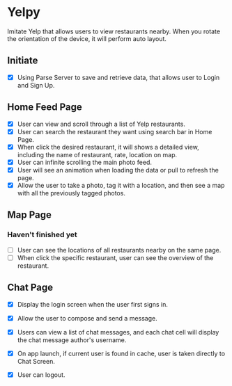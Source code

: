 # Yelpy
Imitate Yelp that allows users to view restaurants nearby. When you rotate the orientation of the device, it will perform auto layout.

## Initiate
- [x] Using Parse Server to save and retrieve data, that allows user to Login and Sign Up.

## Home Feed Page

- [x] User can view and scroll through a list of Yelp restaurants.
- [x] User can search the restaurant they want using search bar in Home Page.
- [x] When click the desired restaurant, it will shows a detailed view, including the name of restaurant, rate, location on map.
- [x] User can infinite scrolling the main photo feed.
- [x] User will see an animation when loading the data or pull to refresh the page.
- [x] Allow the user to take a photo, tag it with a location, and then see a map with all the previously tagged photos.

## Map Page
### Haven't finished yet
- [ ] User can see the locations of all restaurants nearby on the same page.
- [ ] When click the specific restaurant, user can see the overview of the restaurant.

## Chat Page
- [x] Display the login screen when the user first signs in.
- [x] Allow the user to compose and send a message.
- [x] Users can view a list of chat messages, and each chat cell will display the chat message author's username.
- [x] On app launch, if current user is found in cache, user is taken directly to Chat Screen.
- [x] User can logout.

  
